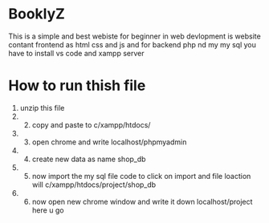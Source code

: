 # BooklyZ 
This is a simple and best webiste for beginner in web devlopment is website contant frontend as html css and js and for backend  php nd my my sql you have to install vs code and xampp server 
# How to run thish file 
1. unzip this file 
2. 2. copy and paste to c/xampp/htdocs/ 
3. 3. open chrome and write localhost/phpmyadmin 
4. 4. create new data as name shop_db 
5. 5. now import the my sql file code to click on import and file loaction will c/xampp/htdocs/project/shop_db 
6. 6. now open new chrome window and write it down localhost/project here u go 
